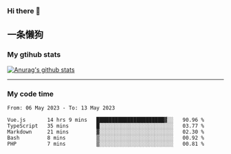 ### Hi there 👋

## 一条懒狗
<!--
**kiss-me-quickly/kiss-me-quickly** is a ✨ _special_ ✨ repository because its `README.md` (this file) appears on your GitHub profile.

Here are some ideas to get you started:

- 🔭 I’m currently working on ...
- 🌱 I’m currently learning ...
- 👯 I’m looking to collaborate on ...
- 🤔 I’m looking for help with ...
- 💬 Ask me about ...
- 📫 How to reach me: ...
- 😄 Pronouns: ...
- ⚡ Fun fact: ...
-->


### My gtihub stats

[![Anurag's github stats](https://github-readme-stats.vercel.app/api?username=kiss-me-quickly)](https://github.com/anuraghazra/github-readme-stats)

***

### My code time

<!--START_SECTION:waka-->

```text
From: 06 May 2023 - To: 13 May 2023

Vue.js       14 hrs 9 mins   ██████████████████████▓░░   90.96 %
TypeScript   35 mins         █░░░░░░░░░░░░░░░░░░░░░░░░   03.77 %
Markdown     21 mins         ▓░░░░░░░░░░░░░░░░░░░░░░░░   02.30 %
Bash         8 mins          ▒░░░░░░░░░░░░░░░░░░░░░░░░   00.92 %
PHP          7 mins          ▒░░░░░░░░░░░░░░░░░░░░░░░░   00.81 %
```

<!--END_SECTION:waka-->
